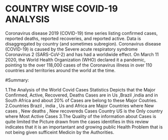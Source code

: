 # COUNTRY WISE COVID-19 ANALYSIS

Coronavirus disease 2019 (COVID-19) time series listing confirmed cases, reported deaths, reported recoveries, and reported active. 
Data is disaggregated by country (and sometimes subregion). Coronavirus disease (COVID-19) is caused by the Severe acute respiratory syndrome Coronavirus 2 (SARS-CoV-2) and has had a worldwide effect.
On March 11 2020, the World Health Organization (WHO) declared it a pandemic, pointing to the over 118,000 cases of the Coronavirus illness in over 110 countries and territories around the world at the time.


#Summary:

1.The Analysis of the World Covid Cases Statistics Depicts that the Major Confirmed, Active, Recovered, Deaths Cases are
in Us ,Brazil ,india and in South Africa and about 20% of Cases are belong to these Major Coutries.
2.Countries  Brazil , india , Us and Africa are Major Countries where New cases , New deaths , New recovereds Cases
Country US is the Only country where Most Active Cases
3.The Quality of the information about Cases is quite limited the Picture drawn from the cases identifies in this review indicates
that it is an importantant and growing public Health Problem that is not being given sufficeint Medicin by the Authorities.